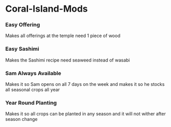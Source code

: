 # Coral-Island-Mods

### Easy Offering
Makes all offerings at the temple need 1 piece of wood

### Easy Sashimi
Makes the Sashimi recipe need seaweed instead of wasabi

### Sam Always Available
Makes it so Sam opens on all 7 days on the week and makes it so he stocks all seasonal crops all year

### Year Round Planting
Makes it so all crops can be planted in any season and it will not wither after season change
